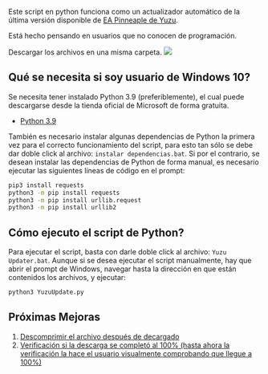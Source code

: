 Este script en python funciona como un actualizador automático de la última versión disponible de [EA Pinneaple de Yuzu](https://github.com/pineappleEA/pineapple-src/releases).

Está hecho pensando en usuarios que no conocen de programación.

Descargar los archivos en una misma carpeta. 
<img src="https://img.shields.io/github/repo-size/metantonio/yuzu-ea-updater" href="https://github.com/metantonio/yuzu-ea-updater/archive/refs/heads/main.zip"/>

## Qué se necesita si soy usuario de Windows 10?

Se necesita tener instalado Python 3.9 (preferiblemente), el cual puede descargarse desde la tienda oficial de Microsoft de forma gratuita.

- [Python 3.9](https://www.microsoft.com/store/productId/9P7QFQMJRFP7)


También es necesario instalar algunas dependencias de Python la primera vez para el correcto funcionamiento del script, para esto tan sólo se debe dar doble click al archivo: `instalar dependencias.bat`. Si por el contrario, se desean instalar las dependencias de Python de forma manual, es necesario ejecutar las siguientes líneas de código en el prompt:

```sh
pip3 install requests
python3 -m pip install requests
python3 -m pip install urllib.request
python3 -m pip install urllib2
```

## Cómo ejecuto el script de Python?
 
Para ejecutar el script, basta con darle doble click al archivo: `Yuzu Updater.bat`. Aunque si se desea ejecutar el script manualmente, hay que abrir el prompt de Windows, navegar hasta la dirección en que están contenidos los archivos, y ejecutar:

```sh
python3 YuzuUpdate.py
```


## Próximas Mejoras
<ol>
    <li>
      <a href="#">Descomprimir el archivo después de decargado</a>      
    </li>
    <li>
	<a href="#">Verificación si la descarga se completó al 100% (hasta ahora la verificación la hace el usuario visualmente comprobando que llegue a 100%)</a>
    </li>
</ol>
